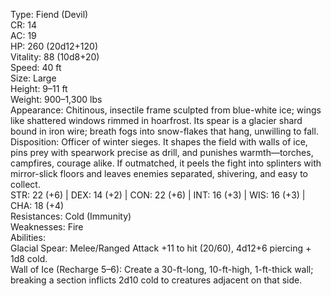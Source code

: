 Type: Fiend (Devil)  
CR: 14  
AC: 19  
HP: 260 (20d12+120)  
Vitality: 88 (10d8+20)  
Speed: 40 ft  
Size: Large  
Height: 9–11 ft  
Weight: 900–1,300 lbs  
Appearance: Chitinous, insectile frame sculpted from blue-white ice; wings like shattered windows rimmed in hoarfrost. Its spear is a glacier shard bound in iron wire; breath fogs into snow-flakes that hang, unwilling to fall.  
Disposition: Officer of winter sieges. It shapes the field with walls of ice, pins prey with spearwork precise as drill, and punishes warmth—torches, campfires, courage alike. If outmatched, it peels the fight into splinters with mirror-slick floors and leaves enemies separated, shivering, and easy to collect.  
STR: 22 (+6) | DEX: 14 (+2) | CON: 22 (+6) | INT: 16 (+3) | WIS: 16 (+3) | CHA: 18 (+4)  
Resistances: Cold (Immunity)  
Weaknesses: Fire  
Abilities:  
Glacial Spear: Melee/Ranged Attack +11 to hit (20/60), 4d12+6 piercing + 1d8 cold.  
Wall of Ice (Recharge 5–6): Create a 30-ft-long, 10-ft-high, 1-ft-thick wall; breaking a section inflicts 2d10 cold to creatures adjacent on that side.